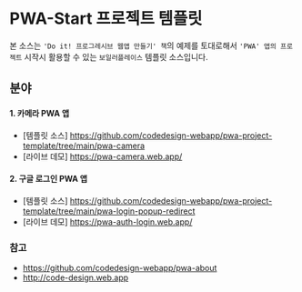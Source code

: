# PWA-Start 프로젝트 템플릿

본 소스는 `'Do it! 프로그레시브 웹앱 만들기' 책`의 예제를 토대로해서 `'PWA' 앱의 프로젝트` 시작시 활용할 수 있는 `보일러플레이스` 템플릿 소스입니다. 

## 분야
#### 1. 카메라 PWA 앱
* [템플릿 소스] https://github.com/codedesign-webapp/pwa-project-template/tree/main/pwa-camera
* [라이브 데모] https://pwa-camera.web.app/

#### 2. 구글 로그인 PWA 앱
* [템플릿 소스] https://github.com/codedesign-webapp/pwa-project-template/tree/main/pwa-login-popup-redirect
* [라이브 데모] https://pwa-auth-login.web.app/


### 참고
* https://github.com/codedesign-webapp/pwa-about
* http://code-design.web.app

